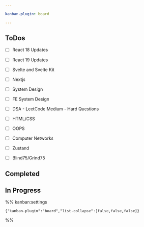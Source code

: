 ```yaml
---

kanban-plugin: board

---
```


## ToDos

- [ ] React 18 Updates
- [ ] React 19 Updates
- [ ] Svelte and Svelte Kit
- [ ] Nextjs
- [ ] System Design
- [ ] FE System Design
- [ ] DSA - LeetCode Medium - Hard Questions
- [ ] HTML/CSS
- [ ] OOPS
- [ ] Computer Networks
- [ ] Zustand
- [ ] Blind75/Grind75


## Completed



## In Progress





%% kanban:settings
```
{"kanban-plugin":"board","list-collapse":[false,false,false]}
```
%%